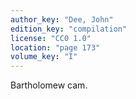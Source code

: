 ```yaml
---
author_key: "Dee, John"
edition_key: "compilation"
license: "CC0 1.0"
location: "page 173"
volume_key: "I"
---
```

Bartholomew cam.
